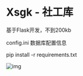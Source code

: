 # Xsgk - 社工库

基于Flask开发，不到200kb 

config.ini  数据库配置信息

pip install -r requirements.txt

![img](https://github.com/hackxc/Xsgk/blob/master/demo.png)
